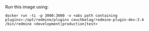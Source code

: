 Run this image using:
```
docker run -ti -p 3000:3000 -v <abs path containing plugins>:/opt/redmine/plugins couchbelag/redmine-plugin-dev:3.4 /bin/redmine <development|production|test>
```
